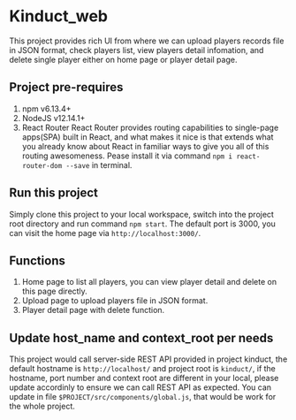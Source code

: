 # Kinduct_web
This project provides rich UI from where we can upload players records file in JSON format, check players list, view players detail infomation, and delete single player either on home page or player detail page.

## Project pre-requires
1. npm v6.13.4+
2. NodeJS v12.14.1+
3. React Router
React Router provides routing capabilities to single-page apps(SPA) built in React, and what makes it nice is that extends what you already know about React in familiar ways to give you all of this routing awesomeness.
Pease install it via command `npm i react-router-dom --save` in terminal.

## Run this project
Simply clone this project to your local workspace, switch into the project root directory and run command `npm start`. The default port is 3000, you can visit the home page via `http://localhost:3000/`.

## Functions
1. Home page to list all players, you can view player detail and delete on this page directly.
2. Upload page to upload players file in JSON format.
3. Player detail page with delete function.

## Update host_name and context_root per needs
This project would call server-side REST API provided in project kinduct, the default hostname is `http://localhost/` and project root is `kinduct/`, if the hostname, port number and context root are different in your local, please update accordinly to ensure we can call REST API as expected.
You can update in file `$PROJECT/src/components/global.js`, that would be work for the whole project.

